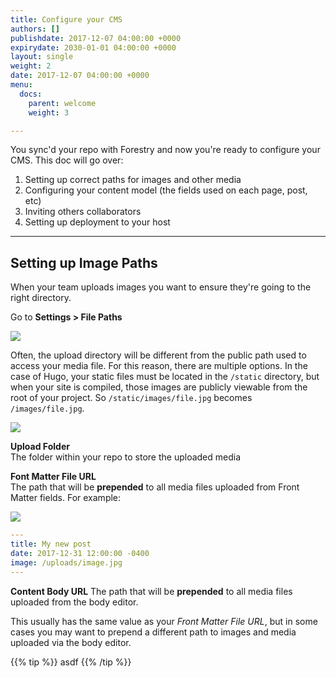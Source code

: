 ```yaml
---
title: Configure your CMS
authors: []
publishdate: 2017-12-07 04:00:00 +0000
expirydate: 2030-01-01 04:00:00 +0000
layout: single
weight: 2
date: 2017-12-07 04:00:00 +0000
menu:
  docs:
    parent: welcome
    weight: 3

---
```

You sync'd your repo with Forestry and now you're ready to configure your CMS.  This doc will go over:

1. Setting up correct paths for images and other media
2. Configuring your content model (the fields used on each page, post, etc)
3. Inviting others collaborators
4. Setting up deployment to your host

---

## Setting up Image Paths

When your team uploads images you want to ensure they're going to the right directory.

Go to **Settings > File Paths**

![](/uploads/2018/01/settings.png)

Often, the upload directory will be different from the public path used to access your media file. For this reason, there are multiple options.
In the case of Hugo, your static files must be located in the `/static` directory, but when your site is compiled, those images are publicly viewable from the root of your project.  So `/static/images/file.jpg` becomes `/images/file.jpg`.

![](/uploads/2018/01/file-paths.png)

**Upload Folder**  
The folder within your repo to store the uploaded media

**Font Matter File URL**  
The path that will be **prepended** to all media files uploaded from Front Matter fields. For example:

![](/uploads/2018/01/image-field-upload-1.png)

```yaml
---
title: My new post
date: 2017-12-31 12:00:00 -0400
image: /uploads/image.jpg
---
```

**Content Body URL**
The path that will be **prepended** to all media files uploaded from the body editor.

This usually has the same value as your _Front Matter File URL_, but in some cases you may want to prepend a different path to images and media uploaded via the body editor.

{{% tip %}}
asdf
{{% /tip %}}

<!--

## FMTs

## Time zone

### Hide body

## Invite Collaborators

### Remote Admin

## Configure Deployment -->